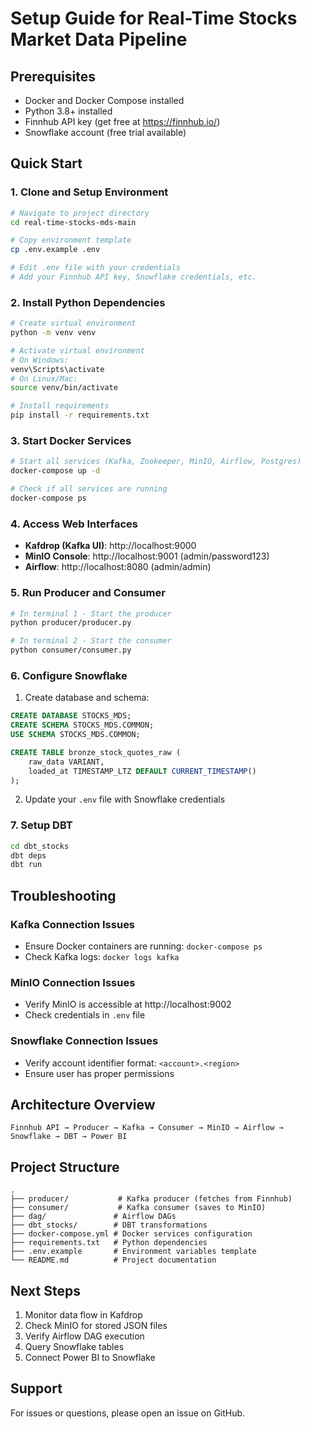 # Setup Guide for Real-Time Stocks Market Data Pipeline

## Prerequisites
- Docker and Docker Compose installed
- Python 3.8+ installed
- Finnhub API key (get free at https://finnhub.io/)
- Snowflake account (free trial available)

## Quick Start

### 1. Clone and Setup Environment

```bash
# Navigate to project directory
cd real-time-stocks-mds-main

# Copy environment template
cp .env.example .env

# Edit .env file with your credentials
# Add your Finnhub API key, Snowflake credentials, etc.
```

### 2. Install Python Dependencies

```bash
# Create virtual environment
python -m venv venv

# Activate virtual environment
# On Windows:
venv\Scripts\activate
# On Linux/Mac:
source venv/bin/activate

# Install requirements
pip install -r requirements.txt
```

### 3. Start Docker Services

```bash
# Start all services (Kafka, Zookeeper, MinIO, Airflow, Postgres)
docker-compose up -d

# Check if all services are running
docker-compose ps
```

### 4. Access Web Interfaces

- **Kafdrop (Kafka UI)**: http://localhost:9000
- **MinIO Console**: http://localhost:9001 (admin/password123)
- **Airflow**: http://localhost:8080 (admin/admin)

### 5. Run Producer and Consumer

```bash
# In terminal 1 - Start the producer
python producer/producer.py

# In terminal 2 - Start the consumer
python consumer/consumer.py
```

### 6. Configure Snowflake

1. Create database and schema:
```sql
CREATE DATABASE STOCKS_MDS;
CREATE SCHEMA STOCKS_MDS.COMMON;
USE SCHEMA STOCKS_MDS.COMMON;

CREATE TABLE bronze_stock_quotes_raw (
    raw_data VARIANT,
    loaded_at TIMESTAMP_LTZ DEFAULT CURRENT_TIMESTAMP()
);
```

2. Update your `.env` file with Snowflake credentials

### 7. Setup DBT

```bash
cd dbt_stocks
dbt deps
dbt run
```

## Troubleshooting

### Kafka Connection Issues
- Ensure Docker containers are running: `docker-compose ps`
- Check Kafka logs: `docker logs kafka`

### MinIO Connection Issues
- Verify MinIO is accessible at http://localhost:9002
- Check credentials in `.env` file

### Snowflake Connection Issues
- Verify account identifier format: `<account>.<region>`
- Ensure user has proper permissions

## Architecture Overview

```
Finnhub API → Producer → Kafka → Consumer → MinIO → Airflow → Snowflake → DBT → Power BI
```

## Project Structure

```
.
├── producer/           # Kafka producer (fetches from Finnhub)
├── consumer/           # Kafka consumer (saves to MinIO)
├── dag/               # Airflow DAGs
├── dbt_stocks/        # DBT transformations
├── docker-compose.yml # Docker services configuration
├── requirements.txt   # Python dependencies
├── .env.example       # Environment variables template
└── README.md          # Project documentation
```

## Next Steps

1. Monitor data flow in Kafdrop
2. Check MinIO for stored JSON files
3. Verify Airflow DAG execution
4. Query Snowflake tables
5. Connect Power BI to Snowflake

## Support

For issues or questions, please open an issue on GitHub.
